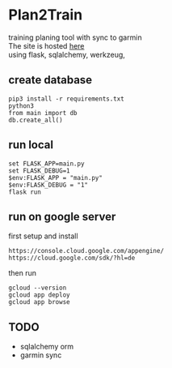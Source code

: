 # Plan2Train
training planing tool with sync to garmin<br>
The site is hosted <a href="https://plan2train-429422.ey.r.appspot.com/home">here</a><br>
using flask, sqlalchemy, werkzeug, <br>

## create database
```
pip3 install -r requirements.txt
python3
from main import db
db.create_all()
```

## run local
```
set FLASK_APP=main.py
set FLASK_DEBUG=1
$env:FLASK_APP = "main.py"
$env:FLASK_DEBUG = "1"
flask run
```

## run on google server
first setup and install<br>
```
https://console.cloud.google.com/appengine/
https://cloud.google.com/sdk/?hl=de
```
then run
```
gcloud --version
gcloud app deploy
gcloud app browse
```

## TODO
* sqlalchemy orm<br>
* garmin sync<br>
